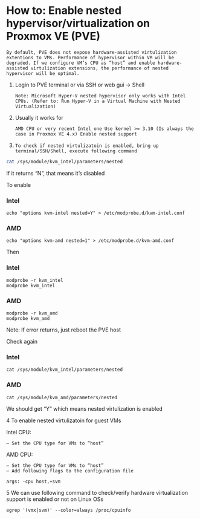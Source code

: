 # How to: Enable nested hypervisor/virtualization on Proxmox VE (PVE)

`By default, PVE does not expose hardware-assisted virtulization extentions to VMs. Performance of hypervisor within VM will be degraded. If we configure VM’s CPU as “host” and enable hardware-assisted virtulization extensions, the performance of nested hypervisor will be optimal.`

1. Login to PVE terminal or via SSH or web gui -> Shell

     `Note: Microsoft Hyper-V nested hypervisor only works with Intel CPUs. (Refer to: Run Hyper-V in a Virtual Machine with Nested Virtualization)`

2. Usually it works for

    `AMD CPU or very recent Intel one
    Use kernel >= 3.10 (Is always the case in Proxmox VE 4.x)
    Enable nested support`

3. `To check if nested virtulizatoin is enabled, bring up terminal/SSH/Shell, execute following command`

```bash
cat /sys/module/kvm_intel/parameters/nested
```
If it returns “N”, that means it’s disabled

To enable

### Intel
```
echo "options kvm-intel nested=Y" > /etc/modprobe.d/kvm-intel.conf
```
### AMD
```
echo "options kvm-amd nested=1" > /etc/modprobe.d/kvm-amd.conf
```
Then

### Intel
```
modprobe -r kvm_intel
modprobe kvm_intel
```
### AMD
```
modprobe -r kvm_amd
modprobe kvm_amd
```
Note: If error returns, just reboot the PVE host

Check again

### Intel
```
cat /sys/module/kvm_intel/parameters/nested
```
### AMD
```
cat /sys/module/kvm_amd/parameters/nested
```
We should get “Y” which means nested virtulization is enabled

4 To enable nested virtulizatoin for guest VMs

Intel CPU:
```
– Set the CPU type for VMs to “host”
```

AMD CPU:
```
– Set the CPU type for VMs to “host”
– Add following flags to the configuration file
```
```
args: -cpu host,+svm
```

5 We can use following command to check/verify hardware virtualization support is enabled or not on Linux OSs
```
egrep '(vmx|svm)' --color=always /proc/cpuinfo
```